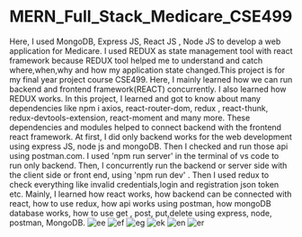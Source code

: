 # MERN_Full_Stack_Medicare_CSE499
Here, I used MongoDB, Express JS, React JS , Node JS to develop a web application for Medicare. I used REDUX as state management tool with react framework because REDUX tool helped me to understand and catch where,when,why and how my application state changed.This project is for my final year project course CSE499.
Here, I mainly learned how we can run backend and frontend framework(REACT) concurrently. I also learned how REDUX works. In this project, I learned and got to know about many dependencies like npm i axios, react-router-dom, redux , react-thunk, redux-devtools-extension, react-moment and many more. These dependencies and modules helped to connect backend with the frontend react framework. 
At first, I did only backend works for the web development using express JS, node js and mongoDB. Then I checked and run those api using postman.com. I used 'npm run server' in the terminal of vs code to run only backend.
Then, I concurrently run the backend or server side with the client side or front end, using 'npm run dev' . Then I used redux to check everything like invalid credentials,login and registration json token etc. 
Mainly, I learned how react works, how backend can be connected with react, how to use redux, how api works using postman, how mongoDB database works, how to use get , post, put,delete using express, node, postman, MongoDB.
![ee](https://user-images.githubusercontent.com/74258853/120632996-6d689200-c48b-11eb-9dc6-98125019dd57.JPG)
![ef](https://user-images.githubusercontent.com/74258853/120633645-30e96600-c48c-11eb-8b74-222d80709d2b.JPG)
![eg](https://user-images.githubusercontent.com/74258853/120633664-36df4700-c48c-11eb-92cf-8fb2d21a6411.JPG)
![ek](https://user-images.githubusercontent.com/74258853/120633696-3f378200-c48c-11eb-8dd3-e85df8dcd196.JPG)
![en](https://user-images.githubusercontent.com/74258853/120633713-4494cc80-c48c-11eb-9921-b72892857483.JPG)
![er](https://user-images.githubusercontent.com/74258853/120634060-a81efa00-c48c-11eb-9172-89d1163c930f.JPG)










